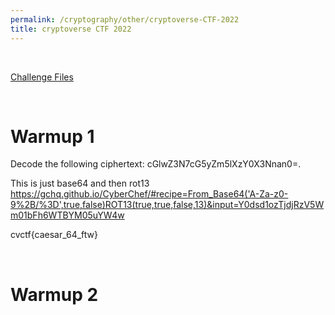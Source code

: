 ```yaml
---
permalink: /cryptography/other/cryptoverse-CTF-2022
title: cryptoverse CTF 2022
---
```


<br>

[Challenge Files](https://github.com/Connor-McCartney/CTF_Files/tree/main/2022/cryptoversectf)

<br>

# Warmup 1

Decode the following ciphertext: cGlwZ3N7cG5yZm5lXzY0X3Nnan0=.

This is just base64 and then rot13 <br>
<https://gchq.github.io/CyberChef/#recipe=From_Base64('A-Za-z0-9%2B/%3D',true,false)ROT13(true,true,false,13)&input=Y0dsd1ozTjdjRzV5Wm01bFh6WTBYM05uYW4w>

cvctf{caesar_64_ftw}

<br>

# Warmup 2
